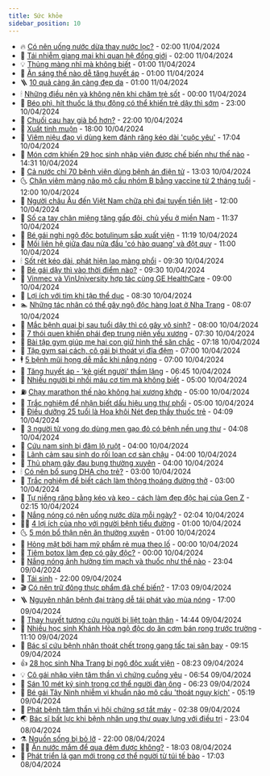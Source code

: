 ```yaml
---
title: Sức khỏe
sidebar_position: 10
---
```


<!-- vnexpress-suc-khoe:START -->
- 🔥 [Có nên uống nước dừa thay nước lọc?](https://vnexpress.net/co-nen-uong-nuoc-dua-thay-nuoc-loc-4732205.html) - 02:00 11/04/2024
- 🥰 [Tái nhiễm giang mai khi quan hệ đồng giới](https://vnexpress.net/tai-nhiem-giang-mai-khi-quan-he-dong-gioi-4732902.html) - 02:00 11/04/2024
- 💡 [Thủng màng nhĩ mà không biết](https://vnexpress.net/thung-mang-nhi-ma-khong-biet-4732894.html) - 01:00 11/04/2024
- 🤗 [Ăn sáng thế nào dễ tăng huyết áp](https://vnexpress.net/an-sang-the-nao-de-tang-huyet-ap-4732752.html) - 01:00 11/04/2024
- 🪜 [10 quả càng ăn càng đẹp da](https://vnexpress.net/10-qua-cang-an-cang-dep-da-4732716.html) - 01:00 11/04/2024
- 🕯 [Những điều nên và không nên khi chăm trẻ sốt](https://vnexpress.net/nhung-dieu-nen-va-khong-nen-khi-cham-tre-sot-4724493.html) - 00:00 11/04/2024
- 🤭 [Béo phì, hít thuốc lá thụ động có thể khiến trẻ dậy thì sớm](https://vnexpress.net/beo-phi-hit-thuoc-la-thu-dong-co-the-khien-tre-day-thi-som-4732717.html) - 23:00 10/04/2024
- 👀 [Chuối cau hay già bổ hơn?](https://vnexpress.net/chuoi-cau-hay-gia-bo-hon-4732417.html) - 22:00 10/04/2024
- 🌋 [Xuất tinh muộn](https://vnexpress.net/suc-khoe-cam-nang-cac-benh-xuat-tinh-muon-4726916.html) - 18:00 10/04/2024
- 🫶 [Viêm niệu đạo vì dùng kem đánh răng kéo dài &#39;cuộc yêu&#39;](https://vnexpress.net/viem-nieu-dao-vi-dung-kem-danh-rang-keo-dai-cuoc-yeu-4731597.html) - 17:04 10/04/2024
- 🦆 [Món cơm khiến 29 học sinh nhập viện được chế biến như thế nào](https://vnexpress.net/mon-com-khien-29-hoc-sinh-nhap-vien-duoc-che-bien-nhu-the-nao-4732834.html) - 14:31 10/04/2024
- 🚀 [Cả nước chỉ 70 bệnh viện dùng bệnh án điện tử](https://vnexpress.net/ca-nuoc-chi-70-benh-vien-dung-benh-an-dien-tu-4732748.html) - 13:03 10/04/2024
- 🌜 [Chặn viêm màng não mô cầu nhóm B bằng vaccine từ 2 tháng tuổi](https://vnexpress.net/chan-viem-mang-nao-mo-cau-nhom-b-bang-vaccine-tu-2-thang-tuoi-4732806.html) - 12:00 10/04/2024
- 🧰 [Người châu Âu đến Việt Nam chữa phì đại tuyến tiền liệt](https://vnexpress.net/nguoi-chau-au-den-viet-nam-chua-phi-dai-tuyen-tien-liet-4732604.html) - 12:00 10/04/2024
- 💫 [Số ca tay chân miệng tăng gấp đôi, chủ yếu ở miền Nam](https://vnexpress.net/so-ca-tay-chan-mieng-tang-gap-doi-chu-yeu-o-mien-nam-4732756.html) - 11:37 10/04/2024
- 🌝 [Bé gái nghi ngộ độc botulinum sắp xuất viện](https://vnexpress.net/be-gai-nghi-ngo-doc-botulinum-sap-xuat-vien-4732736.html) - 11:19 10/04/2024
- 🗽 [Mối liên hệ giữa đau nửa đầu &#39;có hào quang&#39; và đột quỵ](https://vnexpress.net/moi-lien-he-giua-dau-nua-dau-co-hao-quang-va-dot-quy-4732619.html) - 11:00 10/04/2024
- 🕯 [Sốt rét kéo dài, phát hiện lao màng phổi](https://vnexpress.net/sot-ret-keo-dai-phat-hien-lao-mang-phoi-4732738.html) - 09:30 10/04/2024
- 🦅 [Bé gái dậy thì vào thời điểm nào?](https://vnexpress.net/be-gai-day-thi-vao-thoi-diem-nao-4732658.html) - 09:30 10/04/2024
- 🦆 [Vinmec và VinUniversity hợp tác cùng GE HealthCare](https://vnexpress.net/vinmec-va-vinuniversity-hop-tac-cung-ge-healthcare-4732689.html) - 09:00 10/04/2024
- 🎊 [Lợi ích với tim khi tập thể dục](https://vnexpress.net/loi-ich-voi-tim-khi-tap-the-duc-4732512.html) - 08:30 10/04/2024
- 🏊 [Những tác nhân có thể gây ngộ độc hàng loạt ở Nha Trang](https://vnexpress.net/nhung-tac-nhan-co-the-gay-ngo-doc-hang-loat-o-nha-trang-4731823.html) - 08:07 10/04/2024
- 📝 [Mắc bệnh quai bị sau tuổi dậy thì có gây vô sinh?](https://vnexpress.net/mac-benh-quai-bi-sau-tuoi-day-thi-co-gay-vo-sinh-4732609.html) - 08:00 10/04/2024
- 💯 [7 thói quen khiến phái đẹp trung niên yếu xương](https://vnexpress.net/7-thoi-quen-khien-phai-dep-trung-nien-yeu-xuong-4732565.html) - 07:30 10/04/2024
- 🌊 [Bài tập gym giúp mẹ hai con giữ hình thể săn chắc](https://vnexpress.net/bai-tap-gym-giup-me-hai-con-giu-hinh-the-san-chac-4732041.html) - 07:18 10/04/2024
- 🚀 [Tập gym sai cách, cô gái bị thoát vị đĩa đệm](https://vnexpress.net/tap-gym-sai-cach-co-gai-bi-thoat-vi-dia-dem-4732617.html) - 07:00 10/04/2024
- 🕴 [5 bệnh mũi họng dễ mắc khi nắng nóng](https://vnexpress.net/5-benh-mui-hong-de-mac-khi-nang-nong-4732573.html) - 07:00 10/04/2024
- 🗽 [Tăng huyết áp - &#39;kẻ giết người&#39; thầm lặng](https://vnexpress.net/tang-huyet-ap-ke-giet-nguoi-tham-lang-4731500.html) - 06:45 10/04/2024
- 🎡 [Nhiều người bị nhồi máu cơ tim mà không biết](https://vnexpress.net/nhieu-nguoi-bi-nhoi-mau-co-tim-ma-khong-biet-4732615.html) - 05:00 10/04/2024
- ⛽️ [Chạy marathon thế nào không hại xương khớp](https://vnexpress.net/chay-marathon-the-nao-khong-hai-xuong-khop-4732584.html) - 05:00 10/04/2024
- 🦆 [Trắc nghiệm để nhận biết dấu hiệu ung thư phổi](https://vnexpress.net/trac-nghiem-de-nhan-biet-dau-hieu-ung-thu-phoi-4732432.html) - 05:00 10/04/2024
- 🤩 [Điều dưỡng 25 tuổi là Hoa khôi Nét đẹp thầy thuốc trẻ](https://vnexpress.net/dieu-duong-25-tuoi-la-hoa-khoi-net-dep-thay-thuoc-tre-4732412.html) - 04:09 10/04/2024
- 🦒 [3 người tử vong do dùng men gạo đỏ có bệnh nền ung thư](https://vnexpress.net/3-nguoi-tu-vong-do-dung-men-gao-do-co-benh-nen-ung-thu-4732589.html) - 04:08 10/04/2024
- 💫 [Cứu nam sinh bị đâm lộ ruột](https://vnexpress.net/cuu-nam-sinh-bi-dam-lo-ruot-4732568.html) - 04:00 10/04/2024
- 🐘 [Lãnh cảm sau sinh do rối loạn cơ sàn chậu](https://vnexpress.net/lanh-cam-sau-sinh-do-roi-loan-co-san-chau-4732566.html) - 04:00 10/04/2024
- 🚀 [Thủ phạm gây đau bụng thường xuyên](https://vnexpress.net/thu-pham-gay-dau-bung-thuong-xuyen-4732324.html) - 04:00 10/04/2024
- 🕯 [Có nên bổ sung DHA cho trẻ?](https://vnexpress.net/co-nen-bo-sung-dha-cho-tre-4732521.html) - 03:00 10/04/2024
- 🦏 [Trắc nghiệm để biết cách làm thông thoáng đường thở](https://vnexpress.net/trac-nghiem-de-biet-cach-lam-thong-thoang-duong-tho-4732280.html) - 03:00 10/04/2024
- 🦄 [Tự niềng răng bằng kéo và keo - cách làm đẹp độc hại của Gen Z](https://vnexpress.net/tu-nieng-rang-bang-keo-va-keo-cach-lam-dep-doc-hai-cua-gen-z-4732363.html) - 02:15 10/04/2024
- 🦒 [Nắng nóng có nên uống nước dừa mỗi ngày?](https://vnexpress.net/nang-nong-co-nen-uong-nuoc-dua-moi-ngay-4732413.html) - 02:04 10/04/2024
- 👨‍🏫 [4 lợi ích của nho với người bệnh tiểu đường](https://vnexpress.net/4-loi-ich-cua-nho-voi-nguoi-benh-tieu-duong-4732356.html) - 01:00 10/04/2024
- 🌜 [5 món bổ thận nên ăn thường xuyên](https://vnexpress.net/5-mon-bo-than-nen-an-thuong-xuyen-4732321.html) - 01:00 10/04/2024
- 🚀 [Hỏng mặt bởi ham mỹ phẩm rẻ mua theo lố](https://vnexpress.net/hong-mat-boi-ham-my-pham-re-mua-theo-lo-4730689.html) - 00:00 10/04/2024
- 💃 [Tiêm botox làm đẹp có gây độc?](https://vnexpress.net/tiem-botox-lam-dep-co-gay-doc-4732246.html) - 00:00 10/04/2024
- 💯 [Nắng nóng ảnh hưởng tim mạch và thuốc như thế nào](https://vnexpress.net/nang-nong-anh-huong-tim-mach-va-thuoc-nhu-the-nao-4730655.html) - 23:04 09/04/2024
- 🤔 [Tái sinh](https://vnexpress.net/tai-sinh-4731860.html) - 22:00 09/04/2024
- 🎬 [Có nên trữ đông thực phẩm đã chế biến?](https://vnexpress.net/co-nen-tru-dong-thuc-pham-da-che-bien-4732089.html) - 17:03 09/04/2024
- 🪜 [Nguyên nhân bệnh đại tràng dễ tái phát vào mùa nóng](https://vnexpress.net/nguyen-nhan-benh-dai-trang-de-tai-phat-vao-mua-nong-4732303.html) - 17:00 09/04/2024
- 🦣 [Thay huyết tương cứu người bị liệt toàn thân](https://vnexpress.net/thay-huyet-tuong-cuu-nguoi-bi-liet-toan-than-4732394.html) - 14:44 09/04/2024
- 🧐 [Nhiều học sinh Khánh Hòa ngộ độc do ăn cơm bán rong trước trường](https://vnexpress.net/nhieu-hoc-sinh-khanh-hoa-ngo-doc-do-an-com-ban-rong-truoc-truong-4732348.html) - 11:10 09/04/2024
- 🤡 [Bác sĩ cứu bệnh nhân thoát chết trong gang tấc tại sân bay](https://vnexpress.net/bac-si-cuu-benh-nhan-thoat-chet-trong-gang-tac-tai-san-bay-4732297.html) - 09:15 09/04/2024
- 👍 [28 học sinh Nha Trang bị ngộ độc xuất viện](https://vnexpress.net/28-hoc-sinh-nha-trang-bi-ngo-doc-xuat-vien-4732232.html) - 08:23 09/04/2024
- 💡 [Cô gái nhập viện tâm thần vì chứng cuồng yêu](https://vnexpress.net/co-gai-nhap-vien-tam-than-vi-chung-cuong-yeu-4732138.html) - 06:54 09/04/2024
- 💯 [Sán 10 mét ký sinh trong cơ thể người đàn ông](https://vnexpress.net/san-10-met-ky-sinh-trong-co-the-nguoi-dan-ong-4731844.html) - 06:23 09/04/2024
- 🧠 [Bé gái Tây Ninh nhiễm vi khuẩn não mô cầu &#39;thoát nguy kịch&#39;](https://vnexpress.net/be-gai-tay-ninh-nhiem-vi-khuan-nao-mo-cau-thoat-nguy-kich-4732152.html) - 05:19 09/04/2024
- 🎡 [Phát bệnh tâm thần vì hội chứng sợ tắt máy](https://vnexpress.net/phat-benh-tam-than-vi-hoi-chung-so-tat-may-4730331.html) - 02:38 09/04/2024
- 🌏 [Bác sĩ bất lực khi bệnh nhân ung thư quay lưng với điều trị](https://vnexpress.net/bac-si-bat-luc-khi-benh-nhan-ung-thu-quay-lung-voi-dieu-tri-4729828.html) - 23:04 08/04/2024
- ⚗️ [Nguồn sống bị bỏ lỡ](https://vnexpress.net/nguon-song-bi-bo-lo-4731029.html) - 22:00 08/04/2024
- 👨‍🏫 [Ăn nước mắm để qua đêm được không?](https://vnexpress.net/an-nuoc-mam-de-qua-dem-duoc-khong-4730756.html) - 18:03 08/04/2024
- 🤖 [Phát triển lá gan mới trong cơ thể người từ túi tế bào](https://vnexpress.net/phat-trien-la-gan-moi-trong-co-the-nguoi-tu-tui-te-bao-4731830.html) - 17:03 08/04/2024<!-- vnexpress-suc-khoe:END -->
